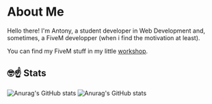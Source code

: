 # About Me

Hello there!
I'm Antony, a student developer in Web Development and, sometimes, a FiveM developper (when i find the motivation at least).

You can find my FiveM stuff in my little [workshop](https://github.com/ybox-project).

## 🤓☝️ Stats

![Anurag's GitHub stats](https://github-readme-stats.vercel.app/api?username=TonybynMp4&show_icons=true&theme=github_dark&count_private=true&hide=issues&show=reviews,prs_merged_percentage&rank_icon=percentile)
![Anurag's GitHub stats](https://github-readme-stats.vercel.app/api/top-langs/?username=tonybynmp4&layout=compact&theme=github_dark)
